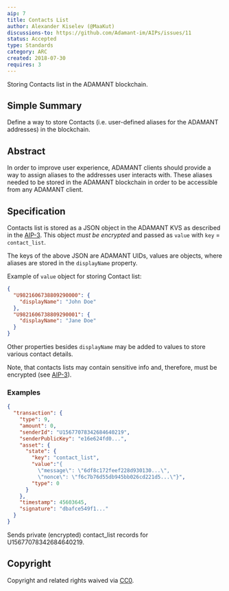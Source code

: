 ```yaml
---
aip: 7
title: Contacts List
author: Alexander Kiselev (@MaaKut)
discussions-to: https://github.com/Adamant-im/AIPs/issues/11
status: Accepted
type: Standards
category: ARC
created: 2018-07-30
requires: 3
---
```


Storing Contacts list in the ADAMANT blockchain.

## Simple Summary

Define a way to store Contacts (i.e. user-defined aliases for the ADAMANT addresses) in the blockchain.

## Abstract

In order to improve user experience, ADAMANT clients should provide a way to assign aliases to the addresses user interacts with. These aliases needed to be stored in the ADAMANT blockchain in order to be accessible from any ADAMANT client.

## Specification

Contacts list is stored as a JSON object in the ADAMANT KVS as described in the [AIP-3](https://aips.adamant.im/AIPS/aip-3). This object *must be encrypted* and passed as `value` with `key` = `contact_list`.

The keys of the above JSON are ADAMANT UIDs, values are objects, where aliases are stored in the `displayName` property.

Example of `value` object for storing Contact list:

``` json
{
  "U9821606738809290000": {
    "displayName": "John Doe"
  },
  "U9821606738809290001": {
    "displayName": "Jane Doe"
  }
}
```

Other properties besides `displayName` may be added to values to store various contact details.

Note, that contacts lists may contain sensitive info and, therefore, must be encrypted (see [AIP-3](https://aips.adamant.im/AIPS/aip-3)).

### Examples

``` json
{
  "transaction": {
    "type": 9,
    "amount": 0,
    "senderId": "U15677078342684640219",
    "senderPublicKey": "e16e624fd0...",
    "asset": {
      "state": {
        "key": "contact_list",
        "value":"{
          \"message\": \"6df8c172feef228d930130...\",
          \"nonce\": \"f6c7b76d55db945bb026cd221d5...\"}",
        "type": 0
      }
    },
    "timestamp": 45603645,
    "signature": "dbafce549f1..."
  }
}
```

Sends private (encrypted) contact_list records for U15677078342684640219.

## Copyright

Copyright and related rights waived via [CC0](https://creativecommons.org/publicdomain/zero/1.0/).

